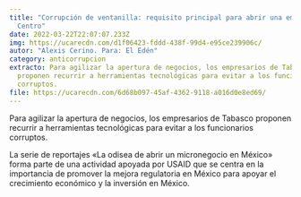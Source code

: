 ```yaml
---
title: "Corrupción de ventanilla: requisito principal para abrir una empresa en
  Centro"
date: 2022-03-22T22:07:07.233Z
img: https://ucarecdn.com/d1f06423-fddd-438f-99d4-e95ce239906c/
autor: "Alexis Cerino. Para: El Edén"
category: anticorrupcion
extracto: Para agilizar la apertura de negocios, los empresarios de Tabasco
  proponen recurrir a herramientas tecnológicas para evitar a los funcionarios
  corruptos.
file: https://ucarecdn.com/6d68b097-45af-4362-9118-a016d0e8ed69/
---
```

Para agilizar la apertura de negocios, los empresarios de Tabasco proponen recurrir a herramientas tecnológicas para evitar a los funcionarios corruptos.

La serie de reportajes «La odisea de abrir un micronegocio en México» forma parte de una actividad apoyada por USAID que se centra en la importancia de promover la mejora regulatoria en México para apoyar el crecimiento económico y la inversión en México.